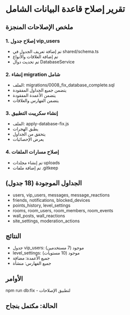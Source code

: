 # تقرير إصلاح قاعدة البيانات الشامل

## ملخص الإصلاحات المنجزة

### 1. إصلاح جدول vip_users

- تم إضافة تعريف الجدول في shared/schema.ts
- تم إضافة العلاقات والأنواع
- تم تحديث دوال DatabaseService

### 2. إنشاء migration شامل

- الملف: migrations/0008_fix_database_complete.sql
- يتضمن جميع الجداول المفقودة
- يتضمن الأعمدة المفقودة
- يتضمن الفهارس والعلاقات

### 3. إنشاء سكريبت التطبيق

- الملف: apply-database-fix.js
- يطبق الهجرات
- يتحقق من الجداول
- يعرض الإحصائيات

### 4. إصلاح مسارات الملفات

- تم إنشاء مجلدات uploads
- تم إضافة ملفات .gitkeep

## الجداول الموجودة (18 جدول)

- users, vip_users, messages, message_reactions
- friends, notifications, blocked_devices
- points_history, level_settings
- rooms, room_users, room_members, room_events
- wall_posts, wall_reactions
- site_settings, moderation_actions

## النتائج

- جدول vip_users: موجود (7 مستخدمين)
- level_settings: موجود (10 مستويات)
- جميع الأعمدة: مضافة
- جميع الفهارس: منشأة

## الأوامر

npm run db:fix - لتطبيق الإصلاحات

## الحالة: مكتمل بنجاح

